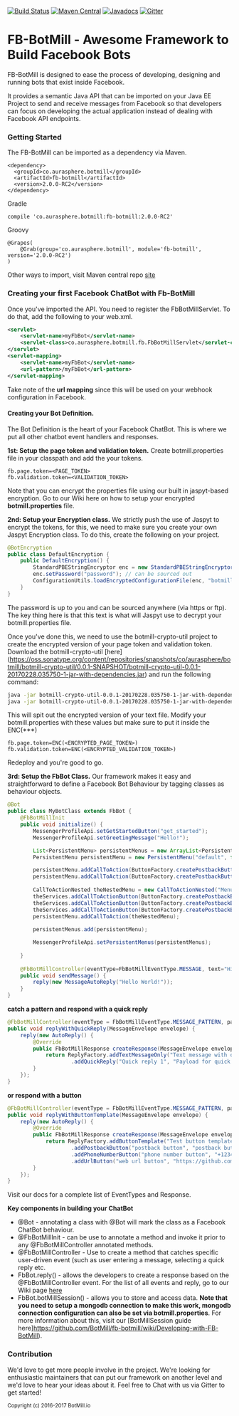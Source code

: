 [![Build Status](https://travis-ci.org/BotMill/fb-botmill.svg?branch=master)](https://travis-ci.org/BotMill/fb-botmill)
[![Maven Central](https://maven-badges.herokuapp.com/maven-central/co.aurasphere.botmill/fb-botmill/badge.svg?style=blue)](https://maven-badges.herokuapp.com/maven-central/co.aurasphere.botmill/fb-botmill)
[![Javadocs](http://www.javadoc.io/badge/co.aurasphere.botmill/fb-botmill.svg)](http://www.javadoc.io/doc/co.aurasphere.botmill/fb-botmill)
[![Gitter](https://badges.gitter.im/BotMill/fb-botmill.svg)](https://gitter.im/BotMill/fb-botmill?utm_source=badge&utm_medium=badge&utm_campaign=pr-badge)

# FB-BotMill - Awesome Framework to Build Facebook Bots
FB-BotMill is designed to ease the process of developing, designing and running bots that exist inside Facebook. 

It provides a semantic Java API that can be imported on your Java EE Project to send and receive messages from Facebook so that developers can focus on developing the actual application instead of dealing with Facebook API endpoints.

**<h3>Getting Started</h3>**
The FB-BotMill can be imported as a dependency via Maven.

	<dependency>
	  <groupId>co.aurasphere.botmill</groupId>
	  <artifactId>fb-botmill</artifactId>
	  <version>2.0.0-RC2</version>
	</dependency>

Gradle
    
    compile 'co.aurasphere.botmill:fb-botmill:2.0.0-RC2'

Groovy

    @Grapes( 
        @Grab(group='co.aurasphere.botmill', module='fb-botmill', version='2.0.0-RC2') 
    )
    
Other ways to import, visit Maven central repo [site](http://search.maven.org/#search%7Cga%7C1%7Ca%3A%22fb-botmill%22) 

**<h3>Creating your first Facebook ChatBot with Fb-BotMill</h3>**
Once you've imported the API. You need to register the FbBotMillServlet. To do that, add the following to your web.xml.

```xml
<servlet>
	<servlet-name>myFbBot</servlet-name>
	<servlet-class>co.aurasphere.botmill.fb.FbBotMillServlet</servlet-class>
</servlet>
<servlet-mapping>
	<servlet-name>myFbBot</servlet-name>
	<url-pattern>/myFbBot</url-pattern>
</servlet-mapping>
```

Take note of the **url mapping** since this will be used on your webhook configuration in Facebook.  

**<h4>Creating your Bot Definition.</h4>**
The Bot Definition is the heart of your Facebook ChatBot. This is where we put all other chatbot event handlers and responses.

**1st: Setup the page token and validation token.**
Create botmill.properties file in your classpath and add the your tokens.

```properties
fb.page.token=<PAGE_TOKEN>
fb.validation.token=<VALIDATION_TOKEN>
```

Note that you can encrypt the properties file using our built in jaspyt-based encryption. Go to our Wiki here on how to setup your encrypted **botmill.properties** file.

**2nd: Setup your Encryption class.**
We strictly push the use of Jaspyt to encrypt the tokens, for this, we need to make sure you create your own Jaspyt Encryption class. To do this, create the following on your project.

```java
@BotEncryption
public class DefaultEncryption {
    public DefaultEncryption() {
        StandardPBEStringEncryptor enc = new StandardPBEStringEncryptor();
        enc.setPassword("password"); // can be sourced out
        ConfigurationUtils.loadEncryptedConfigurationFile(enc, "botmill.properties");
    }
}
```

The password is up to you and can be sourced anywhere (via https or ftp). The key thing here is that this text is what will Jaspyt use to decrypt your botmill.properties file. 

Once you've done this, we need to use the botmill-crypto-util project to create the encrypted version of your page token and validation token. Download the botmill-crypto-util [here] (https://oss.sonatype.org/content/repositories/snapshots/co/aurasphere/botmill/botmill-crypto-util/0.0.1-SNAPSHOT/botmill-crypto-util-0.0.1-20170228.035750-1-jar-with-dependencies.jar) and run the following command:

```bash
java -jar botmill-crypto-util-0.0.1-20170228.035750-1-jar-with-dependencies.jar enc <page_token> <password>
java -jar botmill-crypto-util-0.0.1-20170228.035750-1-jar-with-dependencies.jar enc <validation_token> <password>
```

This will spit out the encrypted version of your text file. Modify your botmill.properties with these values but make sure to put it inside the ENC(***)

```properties
fb.page.token=ENC(<ENCRYPTED_PAGE_TOKEN>)
fb.validation.token=ENC(<ENCRYPTED_VALIDATION_TOKEN>)
```

Redeploy and you're good to go.

**3rd: Setup the FbBot Class.**
Our framework makes it easy and straightforward to define a Facebook Bot Behaviour by tagging classes as behaviour objects. 

```java
@Bot
public class MyBotClass extends FbBot {
	@FbBotMillInit
	public void initialize() {
		MessengerProfileApi.setGetStartedButton("get_started");
		MessengerProfileApi.setGreetingMessage("Hello!");

		List<PersistentMenu> persistentMenus = new ArrayList<PersistentMenu>();
		PersistentMenu persistentMenu = new PersistentMenu("default", false);

		persistentMenu.addCallToAction(ButtonFactory.createPostbackButton("Menu 1", "menu1"));
		persistentMenu.addCallToAction(ButtonFactory.createPostbackButton("Menu 2", "menu2"));
		
		CallToActionNested theNestedMenu = new CallToActionNested("Menu 3 Nested");
		theServices.addCallToActionButton(ButtonFactory.createPostbackButton("Nested1", "nested1"));
		theServices.addCallToActionButton(ButtonFactory.createPostbackButton("Nested2", "nested2"));
		theServices.addCallToActionButton(ButtonFactory.createPostbackButton("Nested3", "nested3"));
		persistentMenu.addCallToAction(theNestedMenu);
		
		persistentMenus.add(persistentMenu);

		MessengerProfileApi.setPersistentMenus(persistentMenus);
		
	}
	
	@FbBotMillController(eventType=FbBotMillEventType.MESSAGE, text="Hi",caseSensitive = true)
	public void sendMessage() {
		reply(new MessageAutoReply("Hello World!"));
	}
}
```

**catch a pattern and respond with a quick reply**

```java
@FbBotMillController(eventType = FbBotMillEventType.MESSAGE_PATTERN, pattern = "(?i:hi)|(?i:hello)|(?i:hey)|(?i:good day)|(?i:home)")
public void replyWithQuickReply(MessageEnvelope envelope) {
	reply(new AutoReply() {
		@Override
		public FbBotMillResponse createResponse(MessageEnvelope envelope) {
			return ReplyFactory.addTextMessageOnly("Text message with quick replies")
					.addQuickReply("Quick reply 1", "Payload for quick reply 1").build(envelope);
		}
	});
}
```

**or respond with a button**
```java
@FbBotMillController(eventType = FbBotMillEventType.MESSAGE_PATTERN, pattern = "(?i:hi)|(?i:hello)|(?i:hey)|(?i:good day)|(?i:home)")
public void replyWithButtonTemplate(MessageEnvelope envelope) {
	reply(new AutoReply() {
		@Override
		public FbBotMillResponse createResponse(MessageEnvelope envelope) {
			return ReplyFactory.addButtonTemplate("Test button template")
					.addPostbackButton("postback button", "postback button payload")
					.addPhoneNumberButton("phone number button", "+123456789")
					.addUrlButton("web url button", "https://github.com/BotMill/fb-botmill").build(envelope);
		}
	});
}
```

Visit our docs for a complete list of EventTypes and Response.

**Key components in building your ChatBot**
- @Bot - annotating a class with @Bot will mark the class as a Facebook ChatBot behaviour. 
- @FbBotMillInit - can be use to annotate a method and invoke it prior to any @FbBotMillController annotated methods. 
- @FbBotMillController - Use to create a method that catches specific user-driven event (such as user entering a message, selecting a quick reply etc. 
- FbBot.reply() - allows the developers to create a response based on the @FbBotMillController event. For the list of all events and reply, go to our Wiki page [here](https://github.com/BotMill/fb-botmill/wiki/Code-Snippets)
- FbBot.botMillSession() - allows you to store and access data. __Note that you need to setup a mongodb connection to make this work, mongodb connection configuration can also be set via botmill.properties__. For more information about this, visit our [BotMillSession guide here]https://github.com/BotMill/fb-botmill/wiki/Developing-with-FB-BotMill). 


<h3>Contribution</h3>
We'd love to get more people involve in the project. We're looking for enthusiastic maintainers that can put our framework on another level and we'd love to hear your ideas about it. Feel free to Chat with us via Gitter to get started!

<sub>Copyright (c) 2016-2017 BotMill.io</sub>
